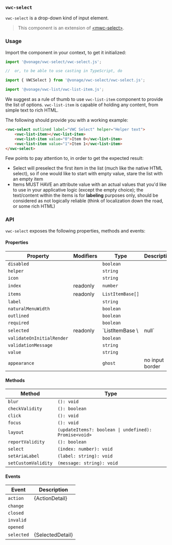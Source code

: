 ### `vwc-select`

`vwc-select` is a drop-down kind of input element.

> This component is an extension of [\<mwc-select\>](https://github.com/material-components/material-components-web-components/tree/master/packages/select).

### Usage

Import the component in your context, to get it initialized:
```js
import '@vonage/vwc-select/vwc-select.js';

//	or, to be able to use casting in TypeScript, do

import { VWCSelect } from '@vonage/vwc-select/vwc-select.js';

import '@vonage/vwc-list/vwc-list-item.js';
```

We suggest as a rule of thumb to use `vwc-list-item` component to provide the list of options.
`vwc-list-item` is capable of holding any content, from simple text to rich HTML.

The following should provide you with a working example:
```html
<vwc-select outlined label="VWC Select" helper="Helper text">
	<vwc-list-item></vwc-list-item>
	<vwc-list-item value="0">Item 0</vwc-list-item>
	<vwc-list-item value="1">Item 1</vwc-list-item>
</vwc-select>
```

Few points to pay attention to, in order to get the expected result:
* Select will preselect the first item in the list (much like the native HTML select), so if one would like to start with empty value, stare the list with an empty item
* Items MUST HAVE an attribute value with an actual values that you'd like to use in your applicative logic (except the empty choice);
the text/content within the items is for **labeling** purposes only, should be considered as not logically reliable (think of localization down the road, or some rich HTML)

### API

`vwc-select` exposes the following properties, methods and events:

#### Properties

| Property                  | Modifiers | Type             | Description     |
|---------------------------|-----------|------------------|-----------------|
| `disabled`                |           | `boolean`        |                 |
| `helper`                  |           | `string`         |                 |
| `icon`                    |           | `string`         |                 |
| `index`                   | readonly  | `number`         |                 |
| `items`                   | readonly  | `ListItemBase[]` |                 |
| `label`                   |           | `string`         |                 |
| `naturalMenuWidth`        |           | `boolean`        |                 |
| `outlined`                |           | `boolean`        |                 |
| `required`                |           | `boolean`        |                 |
| `selected`                | readonly  | `ListItemBase \  | null`           |                                                  |
| `validateOnInitialRender` |           | `boolean`        |                 |
| `validationMessage`       |           | `string`         |                 |
| `value`                   |           | `string`         |                 |
| `appearance`              |           | `ghost`          | no input border |

#### Methods

| Method              | Type                                             |
|---------------------|--------------------------------------------------|
| `blur`              | `(): void`                                       |
| `checkValidity`     | `(): boolean`                                    |
| `click`             | `(): void`                                       |
| `focus`             | `(): void`                                       |
| `layout`            | `(updateItems?: boolean \| undefined): Promise<void>` |
| `reportValidity`    | `(): boolean`                                    |
| `select`            | `(index: number): void`                          |
| `setAriaLabel`      | `(label: string): void`                          |
| `setCustomValidity` | `(message: string): void`                        |

#### Events

| Event      | Description      |
|------------|------------------|
| `action`   | {ActionDetail}   |
| `change`   |                  |
| `closed`   |                  |
| `invalid`  |                  |
| `opened`   |                  |
| `selected` | {SelectedDetail} |
